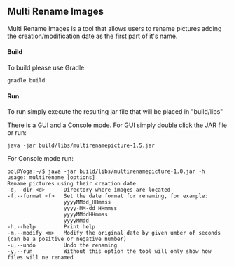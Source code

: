 ## Multi Rename Images

Multi Rename Images is a tool that allows users to rename pictures adding the creation/modification date as the
first part of it's name.


#### Build

To build please use Gradle:

~~~
gradle build
~~~

#### Run

To run simply execute the resulting jar file that will be placed in "build/libs"

There is a GUI and a Console mode. For GUI simply double click the JAR file or run:

~~~
java -jar build/libs/multirenamepicture-1.5.jar
~~~

For Console mode run:

~~~
pol@Yoga:~/$ java -jar build/libs/multirenamepicture-1.0.jar -h
usage: multirename [options]
Rename pictures using their creation date
-d,--dir <d>      Directory where images are located
-f,--format <f>   Set the date format for renaming, for example:
                  yyyyMMdd_HHmmss
                  yyyy-MM-dd_HHmmss
                  yyyyMMddHHmmss
                  yyyyMMdd
-h,--help         Print help
-m,--modify <m>   Modify the original date by given umber of seconds (can be a positive or negative number)
-u,--undo         Undo the renaming
-y,--run          Without this option the tool will only show how files will ne renamed
~~~
